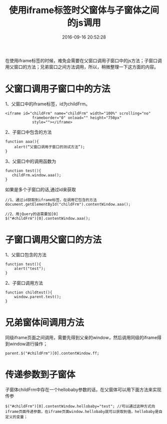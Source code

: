 ﻿---
title: 使用iframe标签时父窗体与子窗体之间的js调用
date: 2016-09-16 20:52:28
categories: [java]
tags: [iframe标签，js]
---
在使用iframe标签的时候，难免会需要在父窗口调用子窗口中的js方法；子窗口调用父窗口的方法；兄弟窗口之间方法调用，所以，稍微整理一下这方面的内容。<!--more -->
# 父窗口调用子窗口中的方法
1、父窗口中的iframe标签，id为childFrm。
```   
<iframe id="childFrm" name="childFrm" width="100%" scrolling="no"
            frameborder="0" onload="" height="750px" 
            style=""></iframe>  
```
2、子窗口中包含的方法
```
function aaa(){
    alert(“父窗口调用子窗口的测试方法”);
}
```
3、父窗口中的调用函数为
```
function test(){
   childFrm.window.aaa();   
}
```
如果是多个子窗口的话,通过id来获取
```
//1、通过id获取到iframe标签，在调用它包含的方法
document.getElementById("childFrm").contentWindow.aaa();

//2、用jQuery的话需要加[0]
$("#childFrm")[0].contentWindow.aaa(); 
```
# 子窗口调用父窗口的方法

1、父窗口包含的方法
```
function test(){
    alert("test");
}
```

2、子窗口调用方法

```
function childtest(){
    window.parent.test();
}  
```

# 兄弟窗体间调用方法

同级iframe页面之间调用，需要先得到父亲的window，然后调用同级的iframe得到window进行操作；
```
parent.$("#childFrm")[0].contentWindow.ff; 
```

# 传递参数到子窗体

子窗体childFrm中存在一个hellobaby参数的话，在父窗体可以用下面方法来实现传参
```
$("#childFrm")[0].contentWindow.hellobaby="test"; //可以通过这种方式向iframe页面传递参数，在iframe页面window.hellobaby就可以获取到值，hellobaby是自定义的变量；
```
